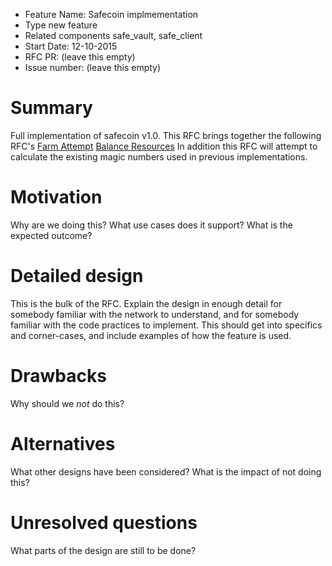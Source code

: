 - Feature Name: Safecoin implmementation
- Type new feature
- Related components safe_vault, safe_client 
- Start Date: 12-10-2015 
- RFC PR: (leave this empty)
- Issue number: (leave this empty)

# Summary

Full implementation of safecoin v1.0. This RFC brings together the following RFC's
[Farm Attempt](https://github.com/maidsafe/rfcs/blob/master/agreed/0004-Farm-attempt/0004-Farm-attempt.md)
[Balance Resources](https://github.com/maidsafe/rfcs/blob/master/agreed/0005-balance_network_resources/0005-balance_network_resources.md)
In addition this RFC will attempt to calculate the existing magic numbers used in previous implementations.

# Motivation

Why are we doing this? What use cases does it support? What is the expected outcome?

# Detailed design

This is the bulk of the RFC. Explain the design in enough detail for somebody familiar
with the network to understand, and for somebody familiar with the code practices to implement.
This should get into specifics and corner-cases, and include examples of how the feature is used.

# Drawbacks

Why should we *not* do this?

# Alternatives

What other designs have been considered? What is the impact of not doing this?

# Unresolved questions

What parts of the design are still to be done?
